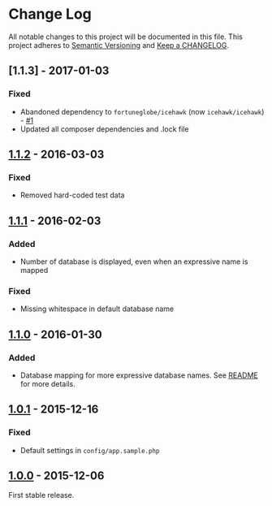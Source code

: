 # Change Log

All notable changes to this project will be documented in this file.
This project adheres to [Semantic Versioning](http://semver.org/) and [Keep a CHANGELOG](http://keepachangelog.com).

## [1.1.3] - 2017-01-03

### Fixed

 * Abandoned dependency to `fortuneglobe/icehawk` (now `icehawk/icehawk`) - [#1](https://github.com/hollodotme/readis/issues/1)
 * Updated all composer dependencies and .lock file

## [1.1.2] - 2016-03-03

### Fixed

 * Removed hard-coded test data

## [1.1.1] - 2016-02-03

### Added

 * Number of database is displayed, even when an expressive name is mapped

### Fixed

 * Missing whitespace in default database name

## [1.1.0] - 2016-01-30

### Added

 * Database mapping for more expressive database names.
	See [README](https://github.com/hollodotme/readis/blob/v1.1.0/README.md#sample-server-configuration) for more details.

## [1.0.1] - 2015-12-16

### Fixed

 * Default settings in `config/app.sample.php`

## [1.0.0] - 2015-12-06

First stable release.

[1.1.2]: https://github.com/hollodotme/readis/compare/v1.1.1...v1.1.2
[1.1.1]: https://github.com/hollodotme/readis/compare/v1.1.0...v1.1.1
[1.1.0]: https://github.com/hollodotme/readis/compare/v1.0.1...v1.1.0
[1.0.1]: https://github.com/hollodotme/readis/compare/v1.0.0...v1.0.1
[1.0.0]: https://github.com/hollodotme/readis/tree/v1.0.0
